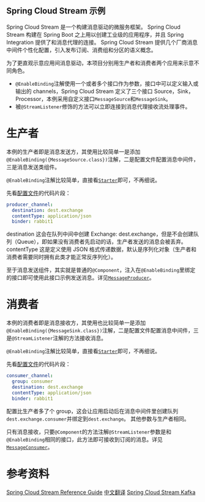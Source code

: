 Spring Cloud Stream 示例
---

Spring Cloud Stream 是一个构建消息驱动的微服务框架。 Spring Cloud Stream 构建在 Spring Boot 之上用以创建工业级的应用程序，并且 Spring Integration 提供了和消息代理的连接。 Spring Cloud Stream 提供几个厂商消息中间件个性化配置，引入发布订阅、消费组和分区的语义概念。

为了更直观示意应用间消息驱动，本项目分别用生产者和消费者两个应用来示意不同角色。

- ``@EnableBinding``注解使用一个或者多个接口作为参数，接口中可以定义输入或输出的 channels，Spring Cloud Stream 定义了三个接口 Source，Sink，Processor，本例采用自定义接口``MessageSource``和``MessageSink``。
- 被``@StreamListener``修饰的方法可以立即连接到消息代理接收流处理事件。

# 生产者

本例的生产者即是消息发送方，其使用比较简单一是添加``@EnableBinding({MessageSource.class})``注解，二是配置文件配置消息中间件，三是消息发送类组件。

``@EnableBinding``注解比较简单，直接看[``Starter``](https://github.com/Jefferlau/spring-cloud-stream-example/blob/master/spring-cloud-stream-producer/src/main/java/me/jefferlau/Starter.java)即可，不再细说。

先看[配置文件](https://github.com/Jefferlau/spring-cloud-stream-example/blob/master/spring-cloud-stream-producer/src/main/resources/application.yml)的代码片段：

```yaml
producer_channel:
  destination: dest.exchange
  contentType: application/json
  binder: rabbit1
```

destination 这会在队列中间中创建 Exchange: dest.exchange，但是不会创建队列（Queue），即如果没有消费者先启动的话，生产者发送的消息会被丢弃。
contentType 这是定义使用 JSON 格式传递数据，默认是序列化对象（生产者和消费者需要同时拥有此类才能正常反序列化）。

至于消息发送组件，其实就是普通的``@Component``，注入在``@EnableBinding``里绑定的接口即可使用此接口示例发送消息。详见[``MessageProducer``](https://github.com/Jefferlau/spring-cloud-stream-example/blob/master/spring-cloud-stream-producer/src/main/java/me/jefferlau/message/MessageProducer.java)。

# 消费者

本例的消费者即是消息接收方，其使用也比较简单一是添加``@EnableBinding({MessageSink.class})``注解，二是配置文件配置消息中间件，三是``@StreamListener``注解的方法接收消息。

``@EnableBinding``注解比较简单，直接看[``Starter``](https://github.com/Jefferlau/spring-cloud-stream-example/blob/master/spring-cloud-stream-consumer/src/main/java/me/jefferlau/Starter.java)即可，不再细说。

先看[配置文件](https://github.com/Jefferlau/spring-cloud-stream-example/blob/master/spring-cloud-stream-consumer/src/main/resources/application.yml)的代码片段：

```yaml
consumer_channel:
  group: consumer
  destination: dest.exchange
  contentType: application/json
  binder: rabbit1
```

配置比生产者多了个 group，这会让应用启动后在消息中间件里创建队列``dest.exchange.consumer``并绑定到``dest.exchange``。
其他参数与生产者相同。

只有消息接收，只要``@Component``的方法注解``@StreamListener``参数是和``@EnableBinding``相同的接口，此方法即可接收到订阅的消息。详见[``MessageConsumer``](https://github.com/Jefferlau/spring-cloud-stream-example/blob/master/spring-cloud-stream-consumer/src/main/java/me/jefferlau/message/MessageConsumer.java)。

# 参考资料
[Spring Cloud Stream Reference Guide](http://docs.spring.io/spring-cloud-stream/docs/current-SNAPSHOT/reference/htmlsingle/#_main_concepts)
[中文翻译](http://blog.csdn.net/phyllisy/article/details/51352868)
[Spring Cloud Stream Kafka](http://weifuwu.io/2016/09/15/dive-into-spring-cloud-stream/)
